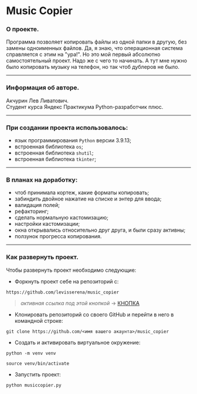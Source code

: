 # Music Copier

### О проекте.
Программа позволяет копировать файлы из одной папки в другую, без замены одноименных файлов.
Да, я знаю, что операционная система справляется с этим на "ура!".
Но это мой первый абсолютно самостоятельный проект. Надо же с чего то начинать.
А тут мне нужно было копировать музыку на телефон, но так чтоб дублеров не было.
___
### Информация об авторе.
Акчурин Лев Ливатович.<br>Студент курса Яндекс Практикума Python-разработчик плюс.
___
### При создании проекта использовалось:
- язык программирования `Python` версии 3.9.13;
- встроенная библиотека `os`;
- встроенная библиотека `shutil`;
- встроенная библиотека `tkinter`;
___
### В планах на доработку:
- чтоб принимала кортеж, какие форматы копировать;
- забиндить двойное нажатие на списке и энтер для ввода;
- валидация полей;
- рефакторинг;
- сделать нормальную кастомизацию;
- настройки кастомизации;
- окна открывались относительно друг друга, и были сразу активны;
- ползунок прогресса копирования.
___
### Как развернуть проект.
Чтобы развернуть проект необходимо следующие:
- Форкнуть проект себе на репозиторий с:
```
https://github.com/levisserena/music_copier
```

>*активная ссылка под этой кнопкой* -> [КНОПКА](https://github.com/levisserena/music_copier)
- Клонировать репозиторий со своего GitHub и перейти в него в командной строке:

```
git clone https://github.com/<имя вашего акаунта>/music_copier
```
- Создать и активировать виртуальное окружение:

```
python -m venv venv
```

```
source venv/bin/activate
```

- Запустить проект:

```
python musiccopier.py
```
